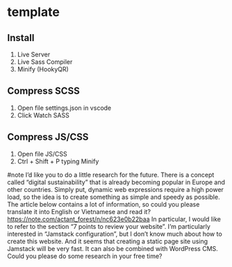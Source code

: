 # template

## Install
  1. Live Server
  2. Live Sass Compiler
  3. Minify (HookyQR)

## Compress SCSS
  1. Open file settings.json in vscode
  2. Click Watch SASS
  
## Compress JS/CSS
  1. Open file JS/CSS
  2. Ctrl + Shift + P typing Minify
  
#note
I’d like you to do a little research for the future.
There is a concept called “digital sustainability” that is already becoming popular in Europe and other countries.
Simply put, dynamic web expressions require a high power load, so the idea is to create something as simple and speedy as possible.
The article below contains a lot of information, so could you please translate it into English or Vietnamese and read it?
https://note.com/actant_forest/n/nc623e0b22baa
In particular, I would like to refer to the section “7 points to review your website”.
I’m particularly interested in “Jamstack configuration”, but I don’t know much about how to create this website.
And it seems that creating a static page site using Jamstack will be very fast. It can also be combined with WordPress CMS.
Could you please do some research in your free time?
